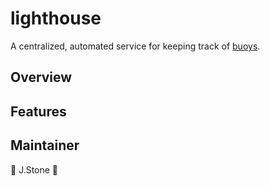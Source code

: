 # lighthouse

A centralized, automated service for keeping track of [buoys](github.com/jstone28/buoy).

## Overview

## Features

## Maintainer

🥃 J.Stone 💎
